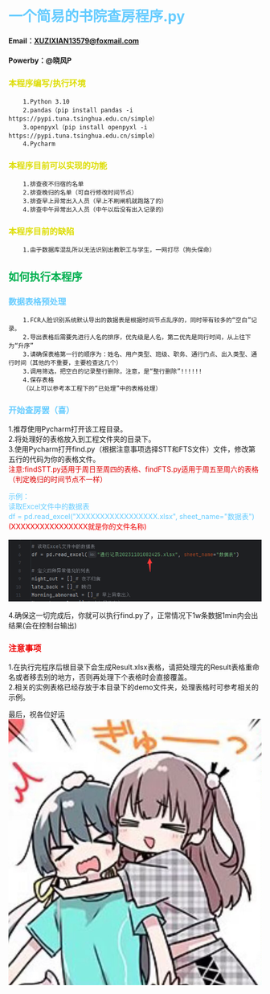 # <font color= "#66CCFF">一个简易的书院查房程序.py</font> <br />
#### Email：XUZIXIAN13579@foxmail.com
#### Powerby：@晓风P
### <font color= "#DDDD00">本程序编写/执行环境</font> <br />
```
    1.Python 3.10
    2.pandas（pip install pandas -i https://pypi.tuna.tsinghua.edu.cn/simple）
    3.openpyxl（pip install openpyxl -i https://pypi.tuna.tsinghua.edu.cn/simple）
    4.Pycharm
```
### <font color= "#DDDD00">本程序目前可以实现的功能</font> <br />
```
    1.排查夜不归宿的名单
    2.排查晚归的名单（可自行修改时间节点）
    3.排查早上异常出入人员（早上不刷闸机就跑路了的）
    4.排查中午异常出入人员（中午以后没有出入记录的）
```
### <font color= "#DDDD00">本程序目前的缺陷</font> <br />
```
    1.由于数据库混乱所以无法识别出教职工与学生，一网打尽（狗头保命）
```
## <font color= "00B050">如何执行本程序</font> <br />
### <font color= "#66CCFF">数据表格预处理</font> <br />
```
    1.FCR人脸识别系统默认导出的数据表是根据时间节点乱序的，同时带有较多的“空白”记录。
    2.导出表格后需要先进行人名的排序，优先级是人名，第二优先是同行时间，从上往下为“升序”
    3.请确保表格第一行的顺序为：姓名、用户类型、班级、职务、通行门点、出入类型、通行时间（其他的不重要，主要检查这几个）
    3.调用筛选，把空白的记录整行删除，注意，是“整行删除”!!!!!!
    4.保存表格
    （以上可以参考本工程下的“已处理”中的表格处理）
```
### <font color= "#66CCFF">开始查房罢（喜）</font> <br />
1.推荐使用Pycharm打开该工程目录。\
2.将处理好的表格放入到工程文件夹的目录下。\
3.使用Pycharm打开find.py（根据注意事项选择STT和FTS文件）文件，修改第五行的代码为你的表格文件。\
<font color= "#DD0000">注意:findSTT.py适用于周日至周四的表格、findFTS.py适用于周五至周六的表格\
（判定晚归的时间节点不一样）</font> <br />

<font color= "#66CCFF">示例：\
读取Excel文件中的数据表\
df = pd.read_excel("XXXXXXXXXXXXXXXXX.xlsx", sheet_name="数据表")
</font> <br />
<font color= "#EE0000">(XXXXXXXXXXXXXXXX就是你的文件名称)\
</font> <br />
![](.readme_images/02bdc296.png)

4.确保这一切完成后，你就可以执行find.py了，正常情况下1w条数据1min内会出结果(会在控制台输出)

### <font color= "#EE0000">注意事项</font> <br />
1.在执行完程序后根目录下会生成Result.xlsx表格，请把处理完的Result表格重命名或者移去别的地方，否则再处理下个表格时会直接覆盖。\
2.相关的实例表格已经存放于本目录下的demo文件夹，处理表格时可参考相关的示例。

最后，祝各位好运
![20231103132804.jpg](.readme_images%2F20231103132804.jpg)